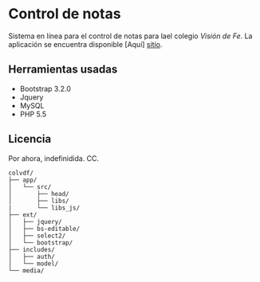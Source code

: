 Control de notas
=========
Sistema en línea para el control de notas para lael colegio *Visión de Fe*. La aplicación se encuentra disponible [Aquí] [sitio].

Herramientas usadas
--
- Bootstrap 3.2.0
- Jquery
- MySQL
- PHP 5.5

Licencia
----

Por ahora, indefinidida. CC.

```
colvdf/
├── app/
│   └── src/
│       ├── head/
│       ├── libs/
|       └── libs_js/
├── ext/
│   ├── jquery/
│   ├── bs-editable/
│   ├── select2/
│   └── bootstrap/
├── includes/
│   ├── auth/
│   └── model/
└── media/
```


[sitio]:http://thinkandmake.net/~chuik/colvdf/
